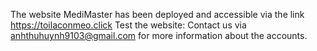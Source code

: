 The website MediMaster has been deployed and accessible via the link https://toilaconmeo.click
Test the website: Contact us via anhthuhuynh9103@gmail.com for more information about the accounts.
